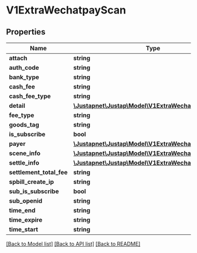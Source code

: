 # V1ExtraWechatpayScan

## Properties
Name | Type | Description | Notes
------------ | ------------- | ------------- | -------------
**attach** | **string** |  | [optional] 
**auth_code** | **string** |  | [optional] 
**bank_type** | **string** |  | [optional] 
**cash_fee** | **string** |  | [optional] 
**cash_fee_type** | **string** |  | [optional] 
**detail** | [**\Justapnet\Justap\Model\V1ExtraWechatpayDetail**](V1ExtraWechatpayDetail.md) |  | [optional] 
**fee_type** | **string** |  | [optional] 
**goods_tag** | **string** |  | [optional] 
**is_subscribe** | **bool** |  | [optional] 
**payer** | [**\Justapnet\Justap\Model\V1ExtraWechatpayPayer**](V1ExtraWechatpayPayer.md) |  | [optional] 
**scene_info** | [**\Justapnet\Justap\Model\V1ExtraWechatpaySceneInfo**](V1ExtraWechatpaySceneInfo.md) |  | [optional] 
**settle_info** | [**\Justapnet\Justap\Model\V1ExtraWechatpaySettleInfo**](V1ExtraWechatpaySettleInfo.md) |  | [optional] 
**settlement_total_fee** | **string** |  | [optional] 
**spbill_create_ip** | **string** |  | [optional] 
**sub_is_subscribe** | **bool** |  | [optional] 
**sub_openid** | **string** |  | [optional] 
**time_end** | **string** |  | [optional] 
**time_expire** | **string** |  | [optional] 
**time_start** | **string** |  | [optional] 

[[Back to Model list]](../README.md#documentation-for-models) [[Back to API list]](../README.md#documentation-for-api-endpoints) [[Back to README]](../README.md)


